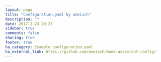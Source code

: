 ```yaml
---
layout: page
title: "Configuration.yaml by aneisch"
description: ""
date: 2017-2-23 20:27
sidebar: true
comments: false
sharing: true
footer: true
ha_category: Example configuration.yaml
ha_external_link: https://github.com/aneisch/home-assistant-config/
---
```


